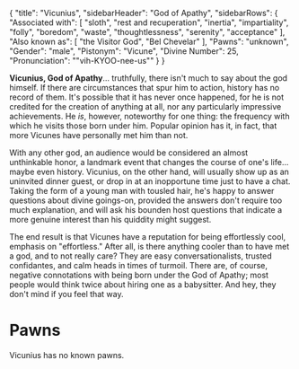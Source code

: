 {
	"title": "Vicunius",
	"sidebarHeader": "God of Apathy",
	"sidebarRows": {
		"Associated with": [ "sloth", "rest and recuperation", "inertia", "impartiality", "folly", "boredom", "waste", "thoughtlessness", "serenity", "acceptance" ],
		"Also known as": [ "the Visitor God", "Bel Chevelar" ],
		"Pawns": "unknown",
		"Gender": "male",
		"Pistonym": "Vicune",
		"Divine Number": 25,
		"Pronunciation": "\"vih-KYOO-nee-us\""
	}
}

**Vicunius, God of Apathy**... truthfully, there isn't much to say about the god himself. If there are circumstances that spur him to action, history has no record of them. It's possible that it has never once happened, for he is not credited for the creation of anything at all, nor any particularly impressive achievements. He *is*, however, noteworthy for one thing: the frequency with which he visits those born under him. Popular opinion has it, in fact, that more Vicunes have personally met him than not.

With any other god, an audience would be considered an almost unthinkable honor, a landmark event that changes the course of one's life... maybe even history. Vicunius, on the other hand, will usually show up as an uninvited dinner guest, or drop in at an inopportune time just to have a chat. Taking the form of a young man with tousled hair, he's happy to answer questions about divine goings-on, provided the answers don't require too much explanation, and will ask his bounden host questions that indicate a more genuine interest than his quiddity might suggest.

The end result is that Vicunes have a reputation for being effortlessly cool, emphasis on "effortless." After all, is there anything cooler than to have met a god, and to not really care? They are easy conversationalists, trusted confidantes, and calm heads in times of turmoil. There are, of course, negative connotations with being born under the God of Apathy; most people would think twice about hiring one as a babysitter. And hey, they don't mind if you feel that way.

# Pawns

Vicunius has no known pawns.